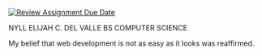 [![Review Assignment Due Date](https://classroom.github.com/assets/deadline-readme-button-22041afd0340ce965d47ae6ef1cefeee28c7c493a6346c4f15d667ab976d596c.svg)](https://classroom.github.com/a/LOhZyyrU)

NYLL ELIJAH C. DEL VALLE
BS COMPUTER SCIENCE


My belief that web development is not as easy as it looks was reaffirmed.